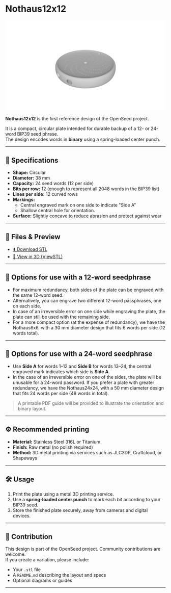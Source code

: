 # Nothaus12x12

![Nothaus12x12 render](../../docs/images/nothaus12x12.png)

**Nothaus12x12** is the first reference design of the OpenSeed project.

It is a compact, circular plate intended for durable backup of a 12- or 24-word BIP39 seed phrase.  
The design encodes words in **binary** using a spring-loaded center punch.

---

## 🔧 Specifications

- **Shape:** Circular
- **Diameter:** 38 mm
- **Capacity:** 24 seed words (12 per side)
- **Bits per row:** 12 (enough to represent all 2048 words in the BIP39 list)
- **Lines per side:** 12 curved rows
- **Markings:**
  - Central engraved mark on one side to indicate "Side A"
  - Shallow central hole for orientation.
- **Surface:** Slightly concave to reduce abrasion and protect against wear

---

## 📂 Files & Preview

- [⬇️ Download STL](https://raw.githubusercontent.com/OpenSeed-org/OpenSeed/main/designs/nothaus12x12/nothaus12x12-v1.stl)  
- [👀 View in 3D (ViewSTL)](https://www.viewstl.com/?url=https://raw.githubusercontent.com/OpenSeed-org/OpenSeed/main/designs/nothaus12x12/nothaus12x12-v1.stl)

---

## 📐 Options for use with a 12-word seedphrase

- For maximum redundancy, both sides of the plate can be engraved with the same 12-word seed.
- Alternatively, you can engrave two different 12-word passphrases, one on each side.
- In case of an irreversible error on one side while engraving the plate, the plate can still be used with the remaining side.
- For a more compact option (at the expense of redundancy), we have the Nothaus6x6, with a 30 mm diameter design that fits 6 words per side (12 words total).

---

## 📐 Options for use with a 24-word seedphrase

- Use **Side A** for words 1–12 and **Side B** for words 13–24, the central engraved mark indicates which side is **Side A**.
- In the case of an irreversible error on one of the sides, the plate will be unusable for a 24-word password. If you prefer a plate with greater redundancy, we have the Nothaus24x24, with a 50 mm diameter design that fits 24 words per side (48 words in total).

> A printable PDF guide will be provided to illustrate the orientation and binary layout.

---

## ⚙️ Recommended printing

- **Material:** Stainless Steel 316L or Titanium
- **Finish:** Raw metal (no polish required)  
- **Method:** 3D metal printing via services such as JLC3DP, Craftcloud, or Shapeways

---

## 🛠️ Usage

1. Print the plate using a metal 3D printing service.  
2. Use a **spring-loaded center punch** to mark each bit according to your BIP39 seed.  
3. Store the finished plate securely, away from cameras and digital devices.

---

## 🧩 Contribution

This design is part of the OpenSeed project. Community contributions are welcome.  
If you create a variation, please include:
- Your `.stl` file
- A `README.md` describing the layout and specs
- Optional diagrams or guides

---

